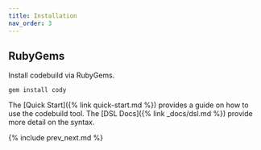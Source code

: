 ```yaml
---
title: Installation
nav_order: 3
---
```


## RubyGems

Install codebuild via RubyGems.

    gem install cody

The [Quick Start]({% link quick-start.md %}) provides a guide on how to use the codebuild tool.  The [DSL Docs]({% link _docs/dsl.md %}) provide more detail on the syntax.

{% include prev_next.md %}